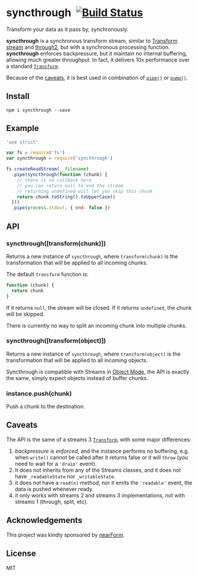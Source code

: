 # syncthrough&nbsp;&nbsp;[![Build Status](https://travis-ci.org/mcollina/syncthrough.svg?branch=master)](https://travis-ci.org/mcollina/syncthrough)

Transform your data as it pass by, synchronously.

**syncthrough** is a synchronous transform stream, similar to [Transform
stream][transform] and [through2](https://github.com/rvagg/through2), but with a synchronous processing function.
**syncthrough** enforces backpressure, but it maintain no internal
buffering, allowing much greater throughput.
In fact, it delivers 10x performance over a standard
[`Transform`][transform].

Because of the [caveats](#caveats), it is best used in combination of
[`pipe()`][pipe] or [`pump()`][pump].

## Install

```
npm i syncthrough --save
```

## Example

```js
'use strict'

var fs = require('fs')
var syncthrough = require('syncthrough')

fs.createReadStream(__filename)
  .pipe(syncthrough(function (chunk) {
    // there is no callback here
    // you can return null to end the stream
    // returning undefined will let you skip this chunk
    return chunk.toString().toUpperCase()
  }))
  .pipe(process.stdout, { end: false })
```

## API

### syncthrough([transform(chunk)])

Returns a new instance of `syncthrough`, where `transform(chunk)` is the
transformation that will be applied to all incoming chunks.

The default `transform` function is:

```js
function (chunk) {
  return chunk
}
```

If it returns `null`, the stream will be closed. If it returns
`undefined`, the chunk will be skipped.

There is currently no way to split an incoming chunk into multiple
chunks.

### syncthrough([transform(object)])

Returns a new instance of `syncthrough`, where `transform(object)` is the
transformation that will be applied to all incoming objects.

Syncthrough is compatible with Streams in [Object Mode](https://nodejs.org/api/stream.html#stream_object_mode),
the API is exactly the same, simply expect objects instead of buffer chunks.

### instance.push(chunk)

Push a chunk to the destination.

## Caveats

The API is the same of a streams 3 [`Transform`][transform], with some major differences:

1. *backpressure is enforced*, and the instance performs no buffering,
   e.g. when `write()` cannot be called after it returns false or it will `throw`
   (you need to wait for a `'drain'` event).
2. It does not inherits from any of the Streams classes, and it does not
   have `_readableState` nor `_writableState`.
3. it does not have a `read(n)` method, nor it emits the
   `'readable'` event, the data is pushed whenever ready.
4. it only works with streams 2 and streams 3 implementations, not with
   streams 1 (through, split, etc).

<a name="acknowledgements"></a>
## Acknowledgements

This project was kindly sponsored by [nearForm](http://nearform.com).

## License

MIT

[transform]: https://nodejs.org/api/stream.html#stream_class_stream_transform
[pipe]: https://nodejs.org/api/stream.html#stream_readable_pipe_destination_options
[pump]: https://github.com/mafintosh/pump
